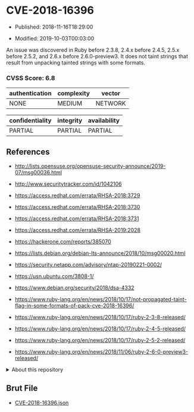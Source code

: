 # CVE-2018-16396

- Published: 2018-11-16T18:29:00

- Modified: 2019-10-03T00:03:00

An issue was discovered in Ruby before 2.3.8, 2.4.x before 2.4.5, 2.5.x before 2.5.2, and 2.6.x before 2.6.0-preview3. It does not taint strings that result from unpacking tainted strings with some formats.

### CVSS Score: **6.8**

| authentication | complexity | vector |
| --- | --- | --- |
| NONE | MEDIUM | NETWORK |

| confidentiality | integrity | availability |
| --- | --- | --- |
| PARTIAL | PARTIAL | PARTIAL |

## References

* http://lists.opensuse.org/opensuse-security-announce/2019-07/msg00036.html

* http://www.securitytracker.com/id/1042106

* https://access.redhat.com/errata/RHSA-2018:3729

* https://access.redhat.com/errata/RHSA-2018:3730

* https://access.redhat.com/errata/RHSA-2018:3731

* https://access.redhat.com/errata/RHSA-2019:2028

* https://hackerone.com/reports/385070

* https://lists.debian.org/debian-lts-announce/2018/10/msg00020.html

* https://security.netapp.com/advisory/ntap-20190221-0002/

* https://usn.ubuntu.com/3808-1/

* https://www.debian.org/security/2018/dsa-4332

* https://www.ruby-lang.org/en/news/2018/10/17/not-propagated-taint-flag-in-some-formats-of-pack-cve-2018-16396/

* https://www.ruby-lang.org/en/news/2018/10/17/ruby-2-3-8-released/

* https://www.ruby-lang.org/en/news/2018/10/17/ruby-2-4-5-released/

* https://www.ruby-lang.org/en/news/2018/10/17/ruby-2-5-2-released/

* https://www.ruby-lang.org/en/news/2018/11/06/ruby-2-6-0-preview3-released/

<details>
<summary>About this repository</summary> 

  This repository is part of the project [Live Hack CVE](https://github.com/Live-Hack-CVE). Main website can be found [www.live-hack.org](https://www.live-hack.org) 
  
  Made by [Sn0wAlice](https://github.com/Sn0wAlice) for the people that care about security and need to have a feed of the latest CVEs. Hope you enjoy it, don't forget to star the repo and follow me on [Twitter](https://twitter.com/Sn0wAlice) and [Github](https://github.com/Sn0wAlice). And that is my [personnal website](https://www.alice-snow.me/)

  - [Home Page](https://github.com/Live-Hack-CVE)
  - [Framework](https://github.com/Live-Hack-CVE/cve-framework)
  - [CVE database](https://github.com/Live-Hack-CVE/full_database)
  - [Changelog](https://github.com/Live-Hack-CVE/Changelog)
</details>

## Brut File

* [CVE-2018-16396.json](https://raw.githubusercontent.com/Live-Hack-CVE/full_database/main/cves/2018/CVE-2018-16396.json)

